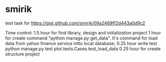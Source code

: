 smirik
======

test task for https://gist.github.com/smirik/09a2469ff2d443a0d9c2


Time control:
1.5 hour for find library, design and initialization project
1 hour for create command "python manage.py get_data". It's command for load data from yahoo finance service intto local database;
0.25 hour write test  python manage.py test plot.tests.Cases.test_load_data
0.25 hour for create structure project
